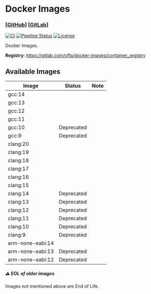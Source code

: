 # Docker Images

### [[GitHub](https://github.com/offa/docker-images)] [[GitLab](https://gitlab.com/offa/docker-images)]

[![CI](https://github.com/offa/docker-images/workflows/ci/badge.svg)](https://github.com/offa/docker-images/actions)
[![Pipeline Status](https://gitlab.com/offa/docker-images/badges/master/pipeline.svg)](https://gitlab.com/offa/docker-images/commits/master)
[![License](https://img.shields.io/badge/license-GPLv3-yellow.svg)](LICENSE)

Docker Images.

**Registry:** https://gitlab.com/offa/docker-images/container_registry


## Available Images

| Image | Status | Note |
|-------|--------|------|
| gcc:14 | | |
| gcc:13 | | |
| gcc:12 | | |
| gcc:11 | | |
| gcc:10 | Deprecated | |
| gcc:9  | Deprecated | |
| clang:20 | | |
| clang:19 | | |
| clang:18 | | |
| clang:17 | | |
| clang:16 | | |
| clang:15 | | |
| clang:14 | Deprecated | |
| clang:13 | Deprecated | |
| clang:12 | Deprecated | |
| clang:11 | Deprecated | |
| clang:10 | Deprecated | |
| clang:9  | Deprecated | |
| arm-none-eabi:14 | | |
| arm-none-eabi:13 | Deprecated | |
| arm-none-eabi:12 | Deprecated | |


##### :warning: EOL of older images

Images not mentioned above are End of Life.
